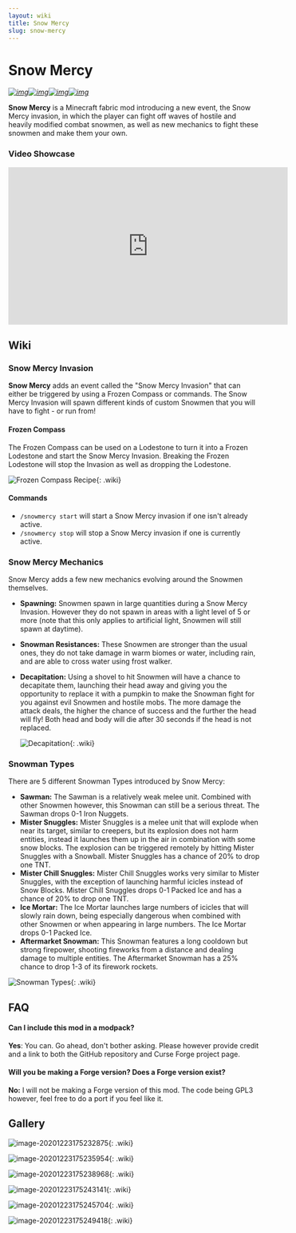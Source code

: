 ```yaml
---
layout: wiki
title: Snow Mercy
slug: snow-mercy
---
```

# Snow Mercy

*[![img](https://img.shields.io/discord/292744693803122688?color=informational&label=Ladysnake&logo=Discord)](https://ladysnake.glitch.me)[![img](http://cf.way2muchnoise.eu/full_snow-mercy_downloads.svg)](https://www.curseforge.com/minecraft/mc-mods/snow-mercy)[![img](http://cf.way2muchnoise.eu/versions/minecraft_snow-mercy_latest.svg)](https://www.curseforge.com/minecraft/mc-mods/snow-mercy)[![img](https://img.shields.io/github/last-commit/ladysnake/snow-mercy)](https://github.com/ladysnake/snow-mercy/commits/main)*

**Snow Mercy** is a Minecraft fabric mod introducing a new event, the Snow Mercy invasion, in which the player can fight off waves of hostile and heavily modified combat snowmen, as well as new mechanics to fight these snowmen and make them your own.

### Video Showcase

<iframe width="560" height="315" src="https://www.youtube.com/embed/NDRtmo62U4E" frameborder="0" allow="accelerometer; autoplay; clipboard-write; encrypted-media; gyroscope; picture-in-picture" allowfullscreen></iframe>

## Wiki

### Snow Mercy Invasion

**Snow Mercy** adds an event called the "Snow Mercy Invasion" that can either be triggered by using a Frozen Compass or commands. The Snow Mercy Invasion will spawn different kinds of custom Snowmen that you will have to fight - or run from!

#### Frozen Compass

The Frozen Compass can be used on a Lodestone to turn it into a Frozen Lodestone and start the Snow Mercy Invasion. Breaking the Frozen Lodestone will stop the Invasion as well as dropping the Lodestone.

![Frozen Compass Recipe](snow-mercy/FrozenLodestone+Compass.png){: .wiki}

#### Commands

- ``/snowmercy start`` will start a Snow Mercy invasion if one isn't already active.
- ``/snowmercy stop`` will stop a Snow Mercy invasion if one is currently active.



### Snow Mercy Mechanics

Snow Mercy adds a few new mechanics evolving around the Snowmen themselves.

- **Spawning:** Snowmen spawn in large quantities during a Snow Mercy Invasion. However they do not spawn in areas with a light level of 5 or more (note that this only applies to artificial light, Snowmen will still spawn at daytime).

- **Snowman Resistances:** These Snowmen are stronger than the usual ones, they do not take damage in warm biomes or water, including rain, and are able to cross water using frost walker.

- **Decapitation:** Using a shovel to hit Snowmen will have a chance to decapitate them, launching their head away and giving you the opportunity to replace it with a pumpkin to make the Snowman fight for you against evil Snowmen and hostile mobs. The more damage the attack deals, the higher the chance of success and the further the head will fly! Both head and body will die after 30 seconds if the head is not replaced.

  ![Decapitation](snow-mercy/SnowMercyDecapitation.png){: .wiki}

  

### Snowman Types

There are 5 different Snowman Types introduced by Snow Mercy:

- **Sawman:** The Sawman is a relatively weak melee unit. Combined with other Snowmen however, this Snowman can still be a serious threat. The Sawman drops 0-1 Iron Nuggets.
- **Mister Snuggles:** Mister Snuggles is a melee unit that will explode when near its target, similar to creepers, but its explosion does not harm entities, instead it launches them up in the air in combination with some snow blocks. The explosion can be triggered remotely by hitting Mister Snuggles with a Snowball. Mister Snuggles has a chance of 20% to drop one TNT.
- **Mister Chill Snuggles:** Mister Chill Snuggles works very similar to Mister Snuggles, with the exception of launching harmful icicles instead of Snow Blocks. Mister Chill Snuggles drops 0-1 Packed Ice and has a chance of 20% to drop one TNT.
- **Ice Mortar:** The Ice Mortar launches large numbers of icicles that will slowly rain down, being especially dangerous when combined with other Snowmen or when appearing in large numbers. The Ice Mortar drops 0-1 Packed Ice.
- **Aftermarket Snowman:** This Snowman features a long cooldown but strong firepower, shooting fireworks from a distance and dealing damage to multiple entities. The Aftermarket Snowman has a 25% chance to drop 1-3 of its firework rockets.

![Snowman Types](snow-mercy/SnowmanTypes.png){: .wiki}



## FAQ

#### Can I include this mod in a modpack?

**Yes**: You can. Go ahead, don't bother asking. Please however provide credit and a link to both the GitHub repository and Curse Forge project page.

#### Will you be making a Forge version? Does a Forge version exist?

**No:** I will not be making a Forge version of this mod. The code being GPL3 however, feel free to do a port if you feel like it.



## Gallery

![image-20201223175232875](https://raw.githubusercontent.com/Ladysnake/Snow-Mercy/main/README.assets/image-20201223175232875.png){: .wiki}

![image-20201223175235954](https://raw.githubusercontent.com/Ladysnake/Snow-Mercy/main/README.assets/image-20201223175235954.png){: .wiki}

![image-20201223175238968](https://raw.githubusercontent.com/Ladysnake/Snow-Mercy/main/README.assets/image-20201223175238968.png){: .wiki}

![image-20201223175243141](https://raw.githubusercontent.com/Ladysnake/Snow-Mercy/main/README.assets/image-20201223175243141.png){: .wiki}

![image-20201223175245704](https://raw.githubusercontent.com/Ladysnake/Snow-Mercy/main/README.assets/image-20201223175245704.png){: .wiki}

![image-20201223175249418](https://raw.githubusercontent.com/Ladysnake/Snow-Mercy/main/README.assets/image-20201223175249418.png){: .wiki}
